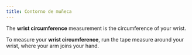 ```yaml
---
title: Contorno de muñeca
---
```


The **wrist circumference** measurement is the circumference of your wrist.

To measure your **wrist circumference**, run the tape measure around your wrist, where your arm joins your hand.
